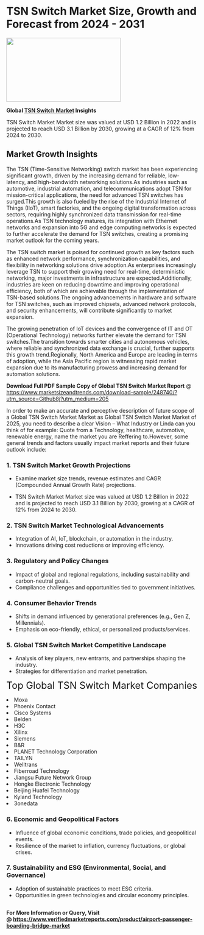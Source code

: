 <H1>TSN Switch Market Size, Growth and Forecast from 2024 - 2031</H1><img class="aligncenter size-medium wp-image-584254" src="https://thirdeyenews.in/wp-content/uploads/2024/09/Global-Market-Research-300x168.jpeg" alt="" width="300" height="168" /><p><strong>Global&nbsp;<a href="https://www.marketsizeandtrends.com/download-sample/248740/?utm_source=Github8j?utm_medium=205">TSN Switch Market</a> Insights</strong></p><p>TSN Switch Market Market size was valued at USD 1.2 Billion in 2022 and is projected to reach USD 3.1 Billion by 2030, growing at a CAGR of 12% from 2024 to 2030.</p><p><h2>Market Growth Insights</h2> <p>The TSN (Time-Sensitive Networking) switch market has been experiencing significant growth, driven by the increasing demand for reliable, low-latency, and high-bandwidth networking solutions.As industries such as automotive, industrial automation, and telecommunications adopt TSN for mission-critical applications, the need for advanced TSN switches has surged.This growth is also fueled by the rise of the Industrial Internet of Things (IIoT), smart factories, and the ongoing digital transformation across sectors, requiring highly synchronized data transmission for real-time operations.As TSN technology matures, its integration with Ethernet networks and expansion into 5G and edge computing networks is expected to further accelerate the demand for TSN switches, creating a promising market outlook for the coming years.</p> <p>The TSN switch market is poised for continued growth as key factors such as enhanced network performance, synchronization capabilities, and flexibility in networking solutions drive adoption.As enterprises increasingly leverage TSN to support their growing need for real-time, deterministic networking, major investments in infrastructure are expected.Additionally, industries are keen on reducing downtime and improving operational efficiency, both of which are achievable through the implementation of TSN-based solutions.The ongoing advancements in hardware and software for TSN switches, such as improved chipsets, advanced network protocols, and security enhancements, will contribute significantly to market expansion.</p> <p>The growing penetration of IoT devices and the convergence of IT and OT (Operational Technology) networks further elevate the demand for TSN switches.The transition towards smarter cities and autonomous vehicles, where reliable and synchronized data exchange is crucial, further supports this growth trend.Regionally, North America and Europe are leading in terms of adoption, while the Asia Pacific region is witnessing rapid market expansion due to its manufacturing prowess and increasing demand for automation solutions.</p> <p><span class=""><strong>Download Full PDF Sample Copy of Global TSN Switch Market Report</strong> @ <a href="https://www.marketsizeandtrends.com/download-sample/248740/?utm_source=Github8j?utm_medium=205" target="_blank">https://www.marketsizeandtrends.com/download-sample/248740/?utm_source=Github8j?utm_medium=205</a></span></p><p>In order to make an accurate and perceptive description of future scope of a Global&nbsp;TSN Switch Market Market as Global&nbsp;TSN Switch Market Market of 2025, you need to describe a clear Vision &ndash; What Industry or Linda can you think of for example: Quote from a Technology, healthcare, automotive, renewable energy, name the market you are Reffering to.However, some general trends and factors usually impact market reports and their future outlook include:</p><h3>1.&nbsp;<strong>TSN Switch Market Growth Projections</strong></h3><ul><li>Examine market size trends, revenue estimates and CAGR (Compounded Annual Growth Rate) projections.</li><li><p>TSN Switch Market Market size was valued at USD 1.2 Billion in 2022 and is projected to reach USD 3.1 Billion by 2030, growing at a CAGR of 12% from 2024 to 2030.</p></li></ul><h3>2.&nbsp;<strong>TSN Switch Market Technological Advancements</strong></h3><ul><li>Integration of AI, IoT, blockchain, or automation in the industry.</li><li>Innovations driving cost reductions or improving efficiency.</li></ul><h3>3.&nbsp;<strong>Regulatory and Policy Changes</strong></h3><ul><li>Impact of global and regional regulations, including sustainability and carbon-neutral goals.</li><li>Compliance challenges and opportunities tied to government initiatives.</li></ul><h3>4.&nbsp;<strong>Consumer Behavior Trends</strong></h3><ul><li>Shifts in demand influenced by generational preferences (e.g., Gen Z, Millennials).</li><li>Emphasis on eco-friendly, ethical, or personalized products/services.</li></ul><h3>5.&nbsp;<strong>Global TSN Switch Market Competitive Landscape</strong></h3><ul><li>Analysis of key players, new entrants, and partnerships shaping the industry.</li><li>Strategies for differentiation and market penetration.</li></ul><p data-pm-slice="1 1 []"><span style="color: inherit; font-family: inherit; font-size: 25px;">Top Global TSN Switch Market Companies</span></p><div class="" data-test-id=""><p><li>Moxa</li><li> Phoenix Contact</li><li> Cisco Systems</li><li> Belden</li><li> H3C</li><li> Xilinx</li><li> Siemens</li><li> B&R</li><li> PLANET Technology Corporation</li><li> TAILYN</li><li> Welltrans</li><li> Fiberroad Technology</li><li> Jiangsu Future Network Group</li><li> Hongke Electronic Technology</li><li> Beijing Huafei Technology</li><li> Kyland Technology</li><li> 3onedata</li></p></div><h3>6.&nbsp;<strong>Economic and Geopolitical Factors</strong></h3><ul><li>Influence of global economic conditions, trade policies, and geopolitical events.</li><li>Resilience of the market to inflation, currency fluctuations, or global crises.</li></ul><h3>7.&nbsp;<strong>Sustainability and ESG (Environmental, Social, and Governance)</strong></h3><ul><li>Adoption of sustainable practices to meet ESG criteria.</li><li>Opportunities in green technologies and circular economy principles.</li></ul><h2><strong style="font-size: 14px;">For More Information or Query, Visit @&nbsp;</strong><a style="background-color: #ffffff; font-size: 14px;" href="https://www.marketsizeandtrends.com/report/tsn-switch-market/" target="_blank">https://www.verifiedmarketreports.com/product/airport-passenger-boarding-bridge-market</a></h2>